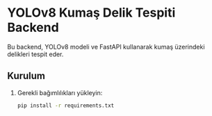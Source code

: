 # YOLOv8 Kumaş Delik Tespiti Backend

Bu backend, YOLOv8 modeli ve FastAPI kullanarak kumaş üzerindeki delikleri tespit eder.

## Kurulum

1. Gerekli bağımlılıkları yükleyin:
   ```bash
   pip install -r requirements.txt
